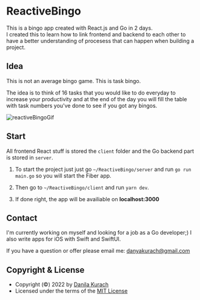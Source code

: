 # ReactiveBingo
This is a bingo app created with React.js and Go in 2 days. <br>
I created this to learn how to link frontend and backend to each other to have a better understanding of procesess that can happen when building a project.

## Idea
This is not an average bingo game. This is task bingo.  

The idea is to think of 16 tasks that you would like to do everyday to increase your productivity and at the end of the day you will fill the table with task numbers you've done to see if you got any bingos. 

![reactiveBingoGif](https://user-images.githubusercontent.com/84472737/170234746-f164d89e-cb76-4bca-9a2c-b6c626fd0481.gif)

## Start
All frontend React stuff is stored the `client` folder and the Go backend part is stored in `server`. 

1. To start the project just just go `~/ReactiveBingo/server` and run `go run main.go` so you will start the Fiber app. 

2. Then go to `~/ReactiveBingo/client` and run `yarn dev`. 

3. If done right, the app will be availiable on **localhost:3000**

## Contact
I'm currently working on myself and looking for a job as a Go developer;) I also write apps for iOS with Swift and SwiftUI. 

If you have a question or offer please email me: <danyakurach@gmail.com>
  
## Copyright & License
- Copyright (©) 2022 by [Danila Kurach](https://github.com/dupreehkuda)
- Licensed under the terms of the [MIT License](./LICENSE)
